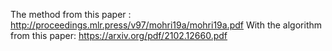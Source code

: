 The method from this paper : http://proceedings.mlr.press/v97/mohri19a/mohri19a.pdf
With the algorithm from this paper: https://arxiv.org/pdf/2102.12660.pdf